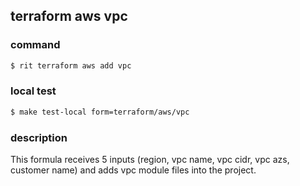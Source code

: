 ## terraform aws vpc

### command
```bash
$ rit terraform aws add vpc
```

### local test
```bash
$ make test-local form=terraform/aws/vpc
```

### description
This formula receives 5 inputs (region, vpc name, vpc cidr, vpc azs, customer name) and adds vpc module files into the project.